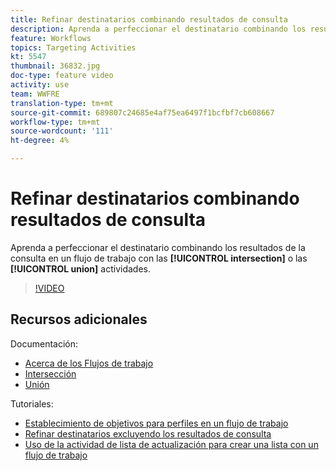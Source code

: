 ```yaml
---
title: Refinar destinatarios combinando resultados de consulta
description: Aprenda a perfeccionar el destinatario combinando los resultados de la consulta en un flujo de trabajo mediante la intersección o las actividades de unión.
feature: Workflows
topics: Targeting Activities
kt: 5547
thumbnail: 36832.jpg
doc-type: feature video
activity: use
team: WWFRE
translation-type: tm+mt
source-git-commit: 689807c24685e4af75ea6497f1bcfbf7cb608667
workflow-type: tm+mt
source-wordcount: '111'
ht-degree: 4%

---
```



# Refinar destinatarios combinando resultados de consulta

Aprenda a perfeccionar el destinatario combinando los resultados de la consulta en un flujo de trabajo con las **[!UICONTROL intersection]** o las **[!UICONTROL union]** actividades.

>[!VIDEO](https://video.tv.adobe.com/v/36832?quality=12)

## Recursos adicionales

Documentación:

* [Acerca de los Flujos de trabajo](https://docs.adobe.com/content/help/en/campaign-classic/using/automating-with-workflows/introduction/about-workflows.html)
* [Intersección](https://docs.adobe.com/content/help/en/campaign-classic/using/automating-with-workflows/targeting-activities/intersection.html)
* [Unión](https://docs.adobe.com/content/help/en/campaign-classic/using/automating-with-workflows/targeting-activities/union.html)

Tutoriales:

* [Establecimiento de objetivos para perfiles en un flujo de trabajo](/help/acc/getting-started/targeting-profiles-in-a-workflow.md)
* [Refinar destinatarios excluyendo los resultados de consulta](/help/acc/automating-with-workflows/refining-targets-by-excluding-query-results.md)
* [Uso de la actividad de lista de actualización para crear una lista con un flujo de trabajo](/help/acc/automating-with-workflows/using-the-update-list-activity.md)
